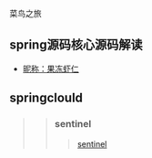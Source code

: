  菜鸟之旅


## spring源码核心源码解读
* [昵称：果冻虾仁](https://github.com/yaomz/notepad/issues/1)

## springclould
>> ### sentinel
>>> [sentinel](https://github.com/yaomz/notepad/issues/1)
